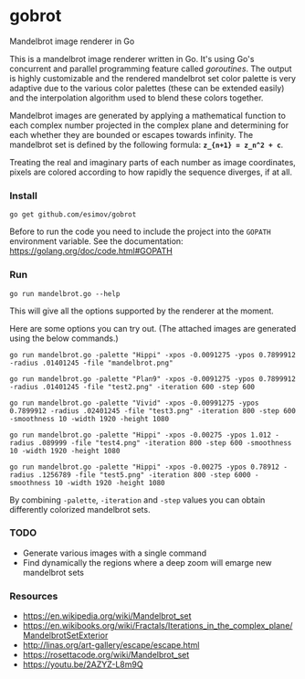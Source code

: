 # gobrot
Mandelbrot image renderer in Go

This is a mandelbrot image renderer written in Go. It's using Go's concurrent and parallel programming feature called *goroutines*. The output is highly customizable and the rendered mandelbrot set color palette is very adaptive due to the various color palettes (these can be extended easily) and the interpolation algorithm used to blend these colors together.

Mandelbrot images are generated by applying a mathematical function to each complex number projected in the complex plane and determining for each whether they are bounded or escapes towards infinity. The mandelbrot set is defined by the following formula: <strong>`z_{n+1} = z_n^2 + c`</strong>. 

Treating the real and imaginary parts of each number as image coordinates, pixels are colored according to how rapidly the sequence diverges, if at all.

### Install
```
go get github.com/esimov/gobrot
```

Before to run the code you need to include the project into the `GOPATH` environment variable. See the documentation: https://golang.org/doc/code.html#GOPATH
### Run

```
go run mandelbrot.go --help
```

This will give all the options supported by the renderer at the moment.

Here are some options you can try out. (The attached images are generated using the below commands.)

```
go run mandelbrot.go -palette "Hippi" -xpos -0.0091275 -ypos 0.7899912 -radius .01401245 -file "mandelbrot.png"
```
```
go run mandelbrot.go -palette "Plan9" -xpos -0.0091275 -ypos 0.7899912 -radius .01401245 -file "test2.png" -iteration 600 -step 600
```
```
go run mandelbrot.go -palette "Vivid" -xpos -0.00991275 -ypos 0.7899912 -radius .02401245 -file "test3.png" -iteration 800 -step 600 -smoothness 10 -width 1920 -height 1080
```
```
go run mandelbrot.go -palette "Hippi" -xpos -0.00275 -ypos 1.012 -radius .089999 -file "test4.png" -iteration 800 -step 600 -smoothness 10 -width 1920 -height 1080
```
```
go run mandelbrot.go -palette "Hippi" -xpos -0.00275 -ypos 0.78912 -radius .1256789 -file "test5.png" -iteration 800 -step 6000 -smoothness 10 -width 1920 -height 1080
```

By combining `-palette`, `-iteration` and `-step` values you can obtain differently colorized mandelbrot sets.

### TODO

- Generate various images with a single command
- Find dynamically the regions where a deep zoom will emarge new mandelbrot sets 

### Resources

- https://en.wikipedia.org/wiki/Mandelbrot_set
- https://en.wikibooks.org/wiki/Fractals/Iterations_in_the_complex_plane/MandelbrotSetExterior
- http://linas.org/art-gallery/escape/escape.html
- https://rosettacode.org/wiki/Mandelbrot_set
- https://youtu.be/2AZYZ-L8m9Q
